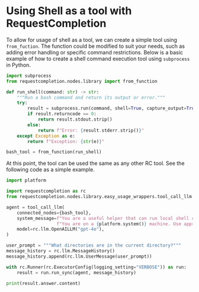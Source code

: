 # Using Shell as a tool with RequestCompletion

To allow for usage of shell as a tool, we can create a simple tool using `from_fuction`. The function could be modified to suit your needs, such as adding error handling or specific command restrictions. Below is a basic example of how to create a shell command execution tool using `subprocess` in Python.

```python
import subprocess
from requestcompletion.nodes.library import from_function

def run_shell(command: str) -> str:
    """Run a bash command and return its output or error."""
    try:
        result = subprocess.run(command, shell=True, capture_output=True, text=True)
        if result.returncode == 0:
            return result.stdout.strip()
        else:
            return f"Error: {result.stderr.strip()}"
    except Exception as e:
        return f"Exception: {str(e)}"

bash_tool = from_function(run_shell)
```

At this point, the tool can be used the same as any other RC tool. See the following code as a simple example.

```python
import platform

import requestcompletion as rc
from requestcompletion.nodes.library.easy_usage_wrappers.tool_call_llm import tool_call_llm

agent = tool_call_llm(
    connected_nodes={bash_tool},
    system_message=f"You are a useful helper that can run local shell commands. "
                   f"You are on a {platform.system()} machine. Use appropriate shell commands to answer the user's questions.",
    model=rc.llm.OpenAILLM("gpt-4o"),
)

user_prompt = """What directories are in the current directory?"""
message_history = rc.llm.MessageHistory()
message_history.append(rc.llm.UserMessage(user_prompt))

with rc.Runner(rc.ExecutorConfig(logging_setting="VERBOSE")) as run:
    result = run.run_sync(agent, message_history)

print(result.answer.content)
```
